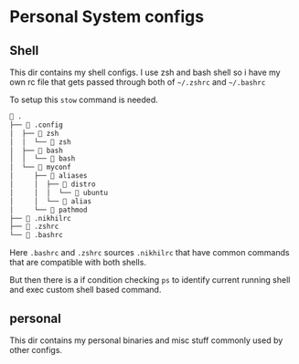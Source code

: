 # Personal System configs

## Shell

This dir contains my shell configs.
I use zsh and bash shell so i have my own rc file that gets passed through both of `~/.zshrc` and `~/.bashrc`

To setup this `stow` command is needed.


```txt
 .
├──  .config
│  ├──  zsh
│  │  └──  zsh
│  ├──  bash
│  │  └──  bash
│  └──  myconf
│     ├──  aliases
│     │  ├──  distro
│     │  │  └──  ubuntu
│     │  └──  alias
│     └──  pathmod
├──  .nikhilrc
├──  .zshrc
└──  .bashrc
```

Here `.bashrc` and `.zshrc` sources `.nikhilrc` that have common commands that are compatible with both shells.

But then there is a if condition checking `ps` to identify current running shell and exec custom shell based command.

## personal

This dir contains my personal binaries and misc stuff commonly used by other configs.

